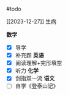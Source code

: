 #todo 

[[2023-12-27]] 生病

**数学**
- [x] 导学
- [x] 补充题
**英语**
- [x] 阅读理解+完形填空
- [x] 听力
**化学**
- [x] 剑指双一流
**语文**
- [ ] 自学《登泰山记》